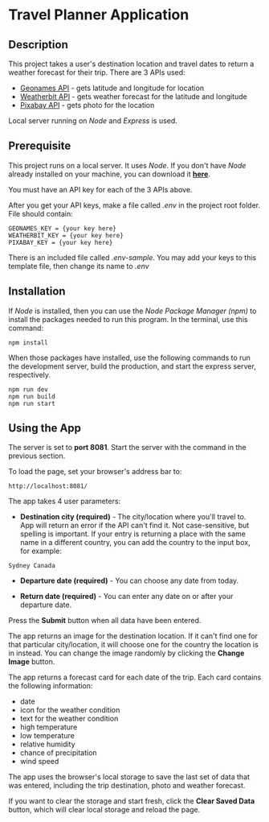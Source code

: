 # Travel Planner Application

## Description
This project takes a user's destination location and travel dates to return a weather forecast for their trip. There are 3 APIs used:

* [Geonames API](http://www.geonames.org/) - gets latitude and longitude for location
* [Weatherbit API](https://www.weatherbit.io/) - gets weather forecast for the latitude and longitude
* [Pixabay API](https://pixabay.com/)  - gets photo for the location

Local server running on *Node* and *Express* is used.

## Prerequisite
This project runs on a local server. It uses *Node*. If you don't have *Node* already installed on your machine, you can download it [**here**](https://nodejs.org/en/download/).

You must have an API key for each of the 3 APIs above.

After you get your API keys, make a file called *.env* in the project root folder. File should contain:

```
GEONAMES_KEY = {your key here}
WEATHERBIT_KEY = {your key here}
PIXABAY_KEY = {your key here}
```
There is an included file called *.env-sample*. You may add your keys to this template file, then change its name to *.env*

## Installation
If *Node* is installed, then you can use the *Node Package Manager (npm)* to install the packages needed to run this program. In the terminal, use this command:

```
npm install
```
When those packages have installed, use the following commands to run the development server, build the production, and start the express server, respectively.
```
npm run dev
npm run build
npm run start
```

## Using the App

The server is set to **port 8081**. Start the server with the command in the previous section.

To load the page, set your browser's address bar to:

```
http://localhost:8081/
```
The app takes 4 user parameters:

* **Destination city (required)** - The city/location where you'll travel to. App will return an error if the API can't find it. Not case-sensitive, but spelling is important. If your entry is returning a place with the same name in a different country, you can add the country to the input box, for example:

```
Sydney Canada
```

* **Departure date (required)** - You can choose any date from today.

* **Return date (required)** - You can enter any date on or after your departure date. 

Press the **Submit** button when all data have been entered.

The app returns an image for the destination location. If it can't find one for that particular city/location, it will choose one for the country the location is in instead. You can change the image randomly by clicking the **Change Image** button.

The app returns a forecast card for each date of the trip. Each card contains the following information:

* date
* icon for the weather condition
* text for the weather condition
* high temperature
* low temperature
* relative humidity
* chance of precipitation
* wind speed


The app uses the browser's local storage to save the last set of data that was entered, including the trip destination, photo and weather forecast. 

 If you want to clear the storage and start fresh, click the **Clear Saved Data** button, which will clear local storage and reload the page.

